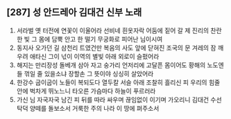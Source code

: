 ## [287] 성 안드레아 김대건 신부 노래

1) 서라벌 옛 터전에 연꽃이 이울어라 선비네 흰옷자락 어둠에 짙어 갈 제 진리의 찬란한 빛 그 몸에 담뿍 안고 한 떨기 무궁화로 피어난 님이시여  
2) 동지사 오가던 길 삼천리 트였건만 복음의 사도 앞에 닫혀진 조국의 문 겨레의 잠 깨우려 애타신 그이 넋이 이역의 별빛 아래 외로이 슬펐어라  
3) 해지는 만리장성 돌베개 삼아 자고 숭가리 언저리에 고달픈 몸이어도 황해의 노도엔들 꺾일 줄 있을소냐 장할손 그 뜻이야 싱싱히 살았어라  
4) 한강수 굽이굽이 노들이 복되도다 열두칼 서슬 아래 조찰히 흘리신 피 우리의 힘줄 안에 벅차게 뛰노느니 타오른 가슴마다 하늘이 푸르러라  
5) 가신 님 자국자국 남긴 피 뒤를 따라 싸우며 끊임없이 이기며 가오리니 김대건 수선탁덕 양떼를 돌보소서 거룩한 주의 나라 이 땅에 펴주소서
